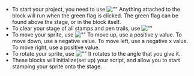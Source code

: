 - To start your project, you need to use ![""](./img/whenClicked_block.png) Anything attached to the block will run when the green flag is clicked. The green flag can be found above the stage, or in the block itself.
- To clear your stage of all stamps and pen trails, use ![""](./img/clear_block.png)
- To move your sprite, use ![""](./img/goTo.png) To move up, use a positive y value. To move down, use a negative value. To move left, use a negative x value. To move right, use a positive value.
- To rotate your sprite, use ![""](./img/pointatblock.png) It rotates to the angle that you give it.
- These blocks will initialize(set up) your script, and allow you to start stamping your sprite onto the stage.
